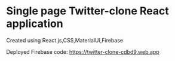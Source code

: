 # Single page Twitter-clone React application

Created using React.js,CSS,MaterialUI,Firebase


Deployed Firebase code: https://twitter-clone-cdbd9.web.app
